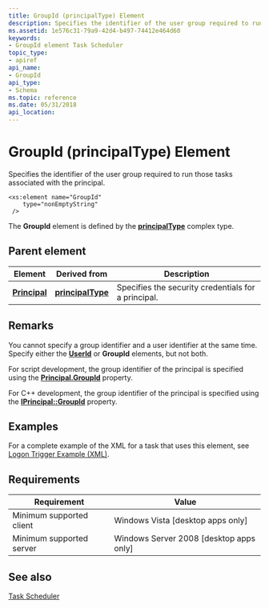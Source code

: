 ```yaml
---
title: GroupId (principalType) Element
description: Specifies the identifier of the user group required to run those tasks associated with the principal.
ms.assetid: 1e576c31-79a9-42d4-b497-74412e464d60
keywords:
- GroupId element Task Scheduler
topic_type:
- apiref
api_name:
- GroupId
api_type:
- Schema
ms.topic: reference
ms.date: 05/31/2018
api_location: 
---
```


# GroupId (principalType) Element

Specifies the identifier of the user group required to run those tasks associated with the principal.

``` syntax
<xs:element name="GroupId"
    type="nonEmptyString"
 />
```

The **GroupId** element is defined by the [**principalType**](taskschedulerschema-principaltype-complextype.md) complex type.

## Parent element



| Element                                                                  | Derived from                                                           | Description                                                    |
|--------------------------------------------------------------------------|------------------------------------------------------------------------|----------------------------------------------------------------|
| [**Principal**](taskschedulerschema-principal-principaltype-element.md) | [**principalType**](taskschedulerschema-principaltype-complextype.md) | Specifies the security credentials for a principal.<br/> |



## Remarks

You cannot specify a group identifier and a user identifier at the same time. Specify either the [**UserId**](taskschedulerschema-userid-principaltype-element.md) or **GroupId** elements, but not both.

For script development, the group identifier of the principal is specified using the [**Principal.GroupId**](principal-groupid.md) property.

For C++ development, the group identifier of the principal is specified using the [**IPrincipal::GroupId**](/windows/desktop/api/taskschd/nf-taskschd-iprincipal-get_groupid) property.

## Examples

For a complete example of the XML for a task that uses this element, see [Logon Trigger Example (XML)](logon-trigger-example--xml-.md).

## Requirements



| Requirement | Value |
|-------------------------------------|------------------------------------------------------|
| Minimum supported client<br/> | Windows Vista \[desktop apps only\]<br/>       |
| Minimum supported server<br/> | Windows Server 2008 \[desktop apps only\]<br/> |



## See also

<dl> <dt>

[Task Scheduler](task-scheduler-start-page.md)
</dt> </dl>

 

 





